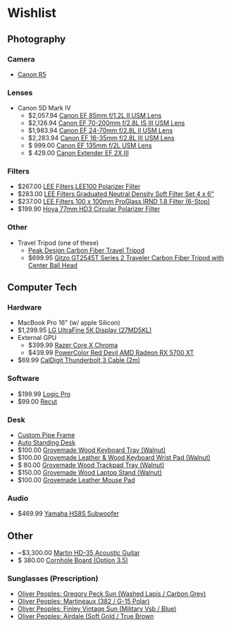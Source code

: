 # Wishlist

## Photography

### Camera

- [Canon R5](https://www.usa.canon.com/internet/portal/us/home/explore/product-showcases/cameras-and-lenses/eos-r5)

### Lenses

- Canon 5D Mark IV
  - $2,057.94 [Canon EF 85mm f/1.2L II USM Lens](https://www.bhphotovideo.com/c/product/1444499-REG/canon_ef_85mm_f_1_2l_ii.html)
  - $2,126.94 [Canon EF 70-200mm f/2.8L IS III USM Lens](https://www.bhphotovideo.com/c/product/1444147-REG/canon_ef_70_200mm_f_2_8l_is.html)
  - $1,983.94 [Canon EF 24-70mm f/2.8L II USM Lens](https://www.bhphotovideo.com/c/product/1444446-REG/canon_ef_24_70mm_f_2_8l_ii.html)
  - $2,283.94 [Canon EF 16-35mm f/2.8L III USM Lens](https://www.bhphotovideo.com/c/product/1444434-REG/canon_ef_16_35mm_f_2_8l_iii.html)
  - $  999.00 [Canon EF 135mm f/2L USM Lens
](https://www.bhphotovideo.com/c/product/112539-USA/Canon_2520A004_Telephoto_EF_135mm_f_2_0L.html)
  - $  429.00 [Canon Extender EF 2X III
](https://www.bhphotovideo.com/c/product/732111-USA/Canon_4410B002_Extender_EF_2X_III.html)

### Filters

- $267.00 [LEE Filters LEE100 Polarizer Filter](https://www.bhphotovideo.com/c/product/1462115-REG/lee_filters_100pl_polarizer_filter_f_lee100_holder.html)
- $283.00 [LEE Filters Graduated Neutral Density Soft Filter Set 4 x 6"](https://www.bhphotovideo.com/c/product/292653-REG/LEE_Filters_NDGSSET_Graduated_Neutral_Density_Soft.html)
- $237.00 [LEE Filters 100 x 100mm ProGlass IRND 1.8 Filter (6-Stop)](https://www.bhphotovideo.com/c/product/1344391-REG/lee_filters_pg6_4x4_100x100mm_proglass_irnd_6_stop.html)
- $199.90 [Hoya 77mm HD3 Circular Polarizer Filter](https://www.bhphotovideo.com/c/product/1177611-REG/hoya_xhd3_77crpl_77mm_hd3_circular_polarizer.html)

### Other

- Travel Tripod (one of these)
  - [Peak Design Carbon Fiber Travel Tripod](https://www.bhphotovideo.com/c/product/1495136-REG/peak_design_tt_cb_5_150_cf_1_carbon_fiber_travel_tripod.html)
  - $699.95 [Gitzo GT2545T Series 2 Traveler Carbon Fiber Tripod with Center Ball Head
](https://www.bhphotovideo.com/c/product/1328229-REG/gitzo_gk2545t_82qdus_traveler_tripod_kit_gt2545t.html)

## Computer Tech

### Hardware

- MacBook Pro 16" (w/ apple Silicon) 
- $1,299.95 [LG UltraFine 5K Display (27MD5KL)](https://www.apple.com/shop/product/HMUB2LL/A/lg-ultrafine-5k-display?fnode=dddff6436f06a09a2d91a7305a820fe81576f0ad3ccc92f6b00c4a4e98f0d3b1c9d0a4008c956d54532bde150d1e0d61bab14f2fcd17bb6dcc43e9f83afec78e428c1e570362b150aa0678f836d4f6467838232d0dc9d994080b9ca04e3c6cd4)
- External GPU
  - $399.99 [Razer Core X Chroma](https://www.razer.com/gaming-egpus/Razer-Core-X/RC21-01430100-R3U1)
  - $439.99 [PowerColor Red Devil AMD Radeon RX 5700 XT](https://www.amazon.com/PowerColor-Devil-Radeon-GDDR6-Graphics/dp/B07WP6TYQ3/ref=sr_1_1?dchild=1&keywords=5700xt&qid=1601993199&sr=8-1)
- $69.99 [CalDigit Thunderbolt 3 Cable (2m)](http://shop.caldigit.com/us/TBT3-A20B-540)

### Software

- $199.99 [Logic Pro](https://www.apple.com/logic-pro/)
- $99.00 [Recut](https://getrecut.com/)

### Desk

- [Custom Pipe Frame](https://dev.to/cassieview/make-a-custom-pipe-desk-mount-29i9)
- [Auto Standing Desk]()
- $100.00 [Grovemade Wood Keyboard Tray (Walnut)](https://grovemade.com/product/wood-keyboard-tray/?initial=172)
- $100.00 [Grovemade Leather & Wood Keyboard Wrist Pad (Walnut)](https://grovemade.com/product/leather-keyboard-wrist-pad/?initial=477)
- $ 80.00 [Grovemade Wood Trackpad Tray (Walnut)](https://grovemade.com/product/wood-trackpad-tray/?initial=173)
- $150.00 [Grovemade Wood Laptop Stand (Walnut)](https://grovemade.com/product/wood-laptop-stand/?initial=136)
- $100.00 [Grovemade Leather Mouse Pad](https://grovemade.com/product/leather-mouse-pad/?initial=66)

### Audio

- $469.99 [Yamaha HS8S Subwoofer](https://www.bhphotovideo.com/c/product/964753-REG/yamaha_hs8s_8_powered_subwoofer.html)

## Other

- ~$3,300.00 [Martin HD-35 Acoustic Guitar](https://www.martinguitar.com/guitars/standard-series/hd-35/)
-  $  380.00 [Cornhole Board (Option 3.5)](https://www.etsy.com/listing/490599822/hand-made-corn-hole-boards-2-american)

### Sunglasses (Prescription)

- [Oliver Peoples: Gregory Peck Sun (Washed Lapis / Carbon Grey)](https://www.oliverpeoples.com/usa/0OV5217S--1704R5)
- [Oliver Peoples: Martineaux (382 / G-15 Polar)](https://www.oliverpeoples.com/usa/0OV5450SU--1700P1)
- [Oliver Peoples: Finley Vintage Sun (Military Vsb / Blue)](https://www.oliverpeoples.com/usa/0OV5397SU--1647R5)
- [Oliver Peoples: Airdale (Soft Gold / True Brown](https://www.oliverpeoples.com/usa/0OV1286S--503557)
